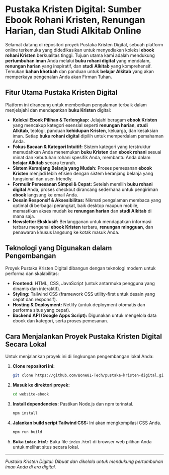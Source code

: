 # Pustaka Kristen Digital: Sumber Ebook Rohani Kristen, Renungan Harian, dan Studi Alkitab Online

Selamat datang di repositori proyek Pustaka Kristen Digital, sebuah platform online terkemuka yang didedikasikan untuk menyediakan koleksi **ebook rohani Kristen** berkualitas tinggi. Tujuan utama kami adalah mendukung **pertumbuhan iman** Anda melalui **buku rohani digital** yang mendalam, **renungan harian** yang inspiratif, dan **studi Alkitab** yang komprehensif. Temukan **bahan khotbah** dan panduan untuk **belajar Alkitab** yang akan memperkaya pengenalan Anda akan Firman Tuhan.

## Fitur Utama Pustaka Kristen Digital

Platform ini dirancang untuk memberikan pengalaman terbaik dalam menjelajahi dan mendapatkan **buku Kristen** digital:

-   **Koleksi Ebook Pilihan & Terlengkap:** Jelajahi beragam **ebook Kristen** yang mencakup kategori esensial seperti **renungan harian**, **studi Alkitab**, teologi, panduan **kehidupan Kristen**, keluarga, dan kesaksian iman. Setiap **buku rohani digital** dipilih untuk memperdalam pemahaman Anda.
-   **Fokus Bacaan & Kategori Intuitif:** Sistem kategori yang terstruktur memudahkan Anda menemukan **buku Kristen** dan **ebook rohani** sesuai minat dan kebutuhan rohani spesifik Anda, membantu Anda dalam **belajar Alkitab** secara terarah.
-   **Sistem Keranjang Belanja yang Mudah:** Proses pemesanan **ebook Kristen** menjadi lebih efisien dengan sistem keranjang belanja yang fungsional dan user-friendly.
-   **Formulir Pemesanan Simpel & Cepat:** Setelah memilih **buku rohani digital** Anda, proses checkout dirancang sederhana untuk pengiriman **ebook** langsung ke email Anda.
-   **Desain Responsif & Aksesibilitas:** Nikmati pengalaman membaca yang optimal di berbagai perangkat, baik desktop maupun mobile, memastikan akses mudah ke **renungan harian** dan **studi Alkitab** di mana saja.
-   **Newsletter Eksklusif:** Berlangganan untuk mendapatkan informasi terbaru mengenai **ebook Kristen** terbaru, **renungan mingguan**, dan penawaran khusus langsung ke kotak masuk Anda.

## Teknologi yang Digunakan dalam Pengembangan

Proyek Pustaka Kristen Digital dibangun dengan teknologi modern untuk performa dan skalabilitas:

-   **Frontend:** HTML, CSS, JavaScript (untuk antarmuka pengguna yang dinamis dan interaktif).
-   **Styling:** Tailwind CSS (framework CSS utility-first untuk desain yang cepat dan responsif).
-   **Hosting & Deployment:** Netlify (untuk deployment otomatis dan performa situs yang cepat).
-   **Backend API (Google Apps Script):** Digunakan untuk mengelola data ebook dan kategori, serta proses pemesanan.

## Cara Menjalankan Proyek Pustaka Kristen Digital Secara Lokal

Untuk menjalankan proyek ini di lingkungan pengembangan lokal Anda:

1.  **Clone repositori ini:**
    ```bash
    git clone https://github.com/Bone81-Tech/pustaka-kristen-digital.git
    ```
2.  **Masuk ke direktori proyek:**
    ```bash
    cd website-ebook
    ```
3.  **Install dependencies:** Pastikan Node.js dan npm terinstal.
    ```bash
    npm install
    ```
4.  **Jalankan build script Tailwind CSS:** Ini akan mengkompilasi CSS Anda.
    ```bash
    npm run build
    ```
5.  **Buka `index.html`:** Buka file `index.html` di browser web pilihan Anda untuk melihat situs secara lokal.

---

*Pustaka Kristen Digital: Dibuat dan dikelola untuk mendukung pertumbuhan iman Anda di era digital.*